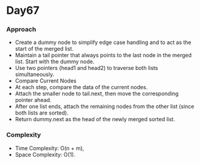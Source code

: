 # Day67

### Approach

- Create a dummy node to simplify edge case handling and to act as the start of the merged list.
- Maintain a tail pointer that always points to the last node in the merged list. Start with the dummy node.
- Use two pointers (head1 and head2) to traverse both lists simultaneously.
- Compare Current Nodes
 - At each step, compare the data of the current nodes.
 - Attach the smaller node to tail.next, then move the corresponding pointer ahead.
- After one list ends, attach the remaining nodes from the other list (since both lists are sorted).
- Return dummy.next as the head of the newly merged sorted list.

### Complexity

- Time Complexity: O(n + m),
- Space Complexity: O(1).
